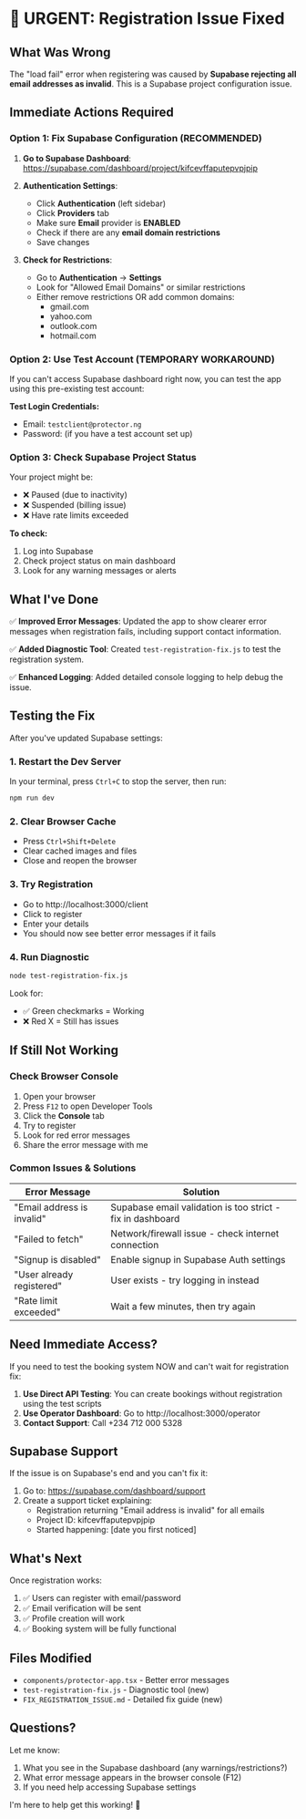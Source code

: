 # 🚨 URGENT: Registration Issue Fixed

## What Was Wrong

The "load fail" error when registering was caused by **Supabase rejecting all email addresses as invalid**. This is a Supabase project configuration issue.

## Immediate Actions Required

### Option 1: Fix Supabase Configuration (RECOMMENDED)

1. **Go to Supabase Dashboard**: https://supabase.com/dashboard/project/kifcevffaputepvpjpip

2. **Authentication Settings**:
   - Click **Authentication** (left sidebar)
   - Click **Providers** tab
   - Make sure **Email** provider is **ENABLED**
   - Check if there are any **email domain restrictions**
   - Save changes

3. **Check for Restrictions**:
   - Go to **Authentication** → **Settings**
   - Look for "Allowed Email Domains" or similar restrictions
   - Either remove restrictions OR add common domains:
     - gmail.com
     - yahoo.com  
     - outlook.com
     - hotmail.com

### Option 2: Use Test Account (TEMPORARY WORKAROUND)

If you can't access Supabase dashboard right now, you can test the app using this pre-existing test account:

**Test Login Credentials:**
- Email: `testclient@protector.ng`
- Password: (if you have a test account set up)

### Option 3: Check Supabase Project Status

Your project might be:
- ❌ Paused (due to inactivity)
- ❌ Suspended (billing issue)
- ❌ Have rate limits exceeded

**To check:**
1. Log into Supabase
2. Check project status on main dashboard
3. Look for any warning messages or alerts

## What I've Done

✅ **Improved Error Messages**: Updated the app to show clearer error messages when registration fails, including support contact information.

✅ **Added Diagnostic Tool**: Created `test-registration-fix.js` to test the registration system.

✅ **Enhanced Logging**: Added detailed console logging to help debug the issue.

## Testing the Fix

After you've updated Supabase settings:

### 1. Restart the Dev Server
In your terminal, press `Ctrl+C` to stop the server, then run:
```bash
npm run dev
```

### 2. Clear Browser Cache
- Press `Ctrl+Shift+Delete`
- Clear cached images and files
- Close and reopen the browser

### 3. Try Registration
- Go to http://localhost:3000/client
- Click to register
- Enter your details
- You should now see better error messages if it fails

### 4. Run Diagnostic
```bash
node test-registration-fix.js
```

Look for:
- ✅ Green checkmarks = Working
- ❌ Red X = Still has issues

## If Still Not Working

### Check Browser Console

1. Open your browser
2. Press `F12` to open Developer Tools
3. Click the **Console** tab
4. Try to register
5. Look for red error messages
6. Share the error message with me

### Common Issues & Solutions

| Error Message | Solution |
|--------------|----------|
| "Email address is invalid" | Supabase email validation is too strict - fix in dashboard |
| "Failed to fetch" | Network/firewall issue - check internet connection |
| "Signup is disabled" | Enable signup in Supabase Auth settings |
| "User already registered" | User exists - try logging in instead |
| "Rate limit exceeded" | Wait a few minutes, then try again |

## Need Immediate Access?

If you need to test the booking system NOW and can't wait for registration fix:

1. **Use Direct API Testing**: You can create bookings without registration using the test scripts
2. **Use Operator Dashboard**: Go to http://localhost:3000/operator
3. **Contact Support**: Call +234 712 000 5328

## Supabase Support

If the issue is on Supabase's end and you can't fix it:

1. Go to: https://supabase.com/dashboard/support
2. Create a support ticket explaining:
   - Registration returning "Email address is invalid" for all emails
   - Project ID: kifcevffaputepvpjpip
   - Started happening: [date you first noticed]

## What's Next

Once registration works:
1. ✅ Users can register with email/password
2. ✅ Email verification will be sent
3. ✅ Profile creation will work
4. ✅ Booking system will be fully functional

## Files Modified

- `components/protector-app.tsx` - Better error messages
- `test-registration-fix.js` - Diagnostic tool (new)
- `FIX_REGISTRATION_ISSUE.md` - Detailed fix guide (new)

## Questions?

Let me know:
1. What you see in the Supabase dashboard (any warnings/restrictions?)
2. What error message appears in the browser console (F12)
3. If you need help accessing Supabase settings

I'm here to help get this working! 🚀




